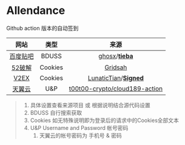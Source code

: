 # Allendance
Github action 版本的自动签到

|                 网站                 |  类型   |                             来源                             |
| :----------------------------------: | :-----: | :----------------------------------------------------------: |
| [百度贴吧](https://tieba.baidu.com/) |  BDUSS  | [ghosx](https://github.com/ghosx)/**[tieba](https://github.com/ghosx/tieba)** |
|  [52破解](https://www.52pojie.cn/)   | Cookies |  [Gridsah](https://www.52pojie.cn/thread-1220458-1-1.html)   |
|    [V2EX](https://www.v2ex.com/)     | Cookies | [LunaticTian](https://github.com/LunaticTian)/**[Signed](https://github.com/LunaticTian/Website-Signed-Gather)** |
|   [天翼云](https://cloud.189.cn/)    |   U&P   | [t00t00-crypto/cloud189-action](https://github.com/t00t00-crypto/cloud189-action) |

> 1. 具体设置查看来源项目 或 根据说明结合源代码设置
> 2. BDUSS 自行搜索获取
> 3. Cookies 如无特殊说明即为登录后的请求中的Cookies全部文本
> 4. U&P Username and Password 帐号密码 
>    1. 天翼云的帐号密码为 手机号 & 密码